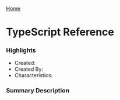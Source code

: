 [Home](../)

# TypeScript Reference

### Highlights

- Created:
- Created By:
- Characteristics:

### Summary Description
